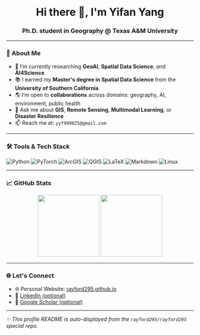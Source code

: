 <!-- GitHub Profile README for rayford295 -->

<h1 align="center">Hi there 👋, I'm Yifan Yang</h1>
<h3 align="center">Ph.D. student in Geography @ Texas A&M University</h3>

---

### 🌟 About Me

- 🔭 I’m currently researching **GeoAI**, **Spatial Data Science**, and **AI4Science**
- 📚 I earned my **Master's degree in Spatial Data Science** from the **University of Southern California**
- 🌎 I’m open to **collaborations** across domains: geography, AI, environment, public health
- 💬 Ask me about **GIS**, **Remote Sensing**, **Multimodal Learning**, or **Disaster Resilience**
- 📫 Reach me at: `yyf999025@gmail.com`
<!-- 🚀 WeChat: [Hidden for privacy] -->

---

### 🛠️ Tools & Tech Stack

![Python](https://img.shields.io/badge/-Python-3776AB?style=flat-square&logo=python&logoColor=white)
![PyTorch](https://img.shields.io/badge/-PyTorch-EE4C2C?style=flat-square&logo=pytorch&logoColor=white)
![ArcGIS](https://img.shields.io/badge/-ArcGIS-4479A1?style=flat-square&logo=esri&logoColor=white)
![QGIS](https://img.shields.io/badge/-QGIS-589632?style=flat-square&logo=qgis&logoColor=white)
![LaTeX](https://img.shields.io/badge/-LaTeX-008080?style=flat-square&logo=latex)
![Markdown](https://img.shields.io/badge/-Markdown-000000?style=flat-square&logo=markdown)
![Linux](https://img.shields.io/badge/-Linux-FCC624?style=flat-square&logo=linux&logoColor=black)

---

### 📈 GitHub Stats

<p align="center">
  <img src="https://github-readme-stats.vercel.app/api?username=rayford295&show_icons=true&theme=default" height="165">
  <img src="https://github-readme-stats.vercel.app/api/top-langs/?username=rayford295&layout=compact&theme=default" height="165">
</p>

---

### 🌐 Let's Connect

- 🌐 Personal Website: [rayford295.github.io](https://rayford295.github.io/)
- 🔗 [LinkedIn (optional)](https://www.linkedin.com/in/your-profile)
- 💬 [Google Scholar (optional)](https://scholar.google.com/...)

---

_✨ This profile README is auto-displayed from the `rayford295/rayford295` special repo._
